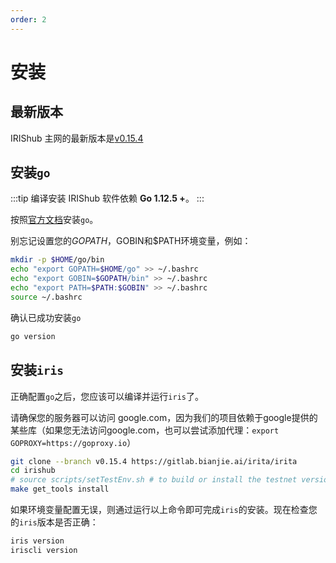 ```yaml
---
order: 2
---
```


# 安装

## 最新版本

IRIShub 主网的最新版本是[v0.15.4](https://gitlab.bianjie.ai/irita/irita/releases/latest)

## 安装`go`

:::tip
编译安装 IRIShub 软件依赖 **Go 1.12.5 +**。
:::

按照[官方文档](https://golang.org/doc/install)安装`go`。

别忘记设置您的$GOPATH，$GOBIN和$PATH环境变量，例如：

```bash
mkdir -p $HOME/go/bin
echo "export GOPATH=$HOME/go" >> ~/.bashrc
echo "export GOBIN=$GOPATH/bin" >> ~/.bashrc
echo "export PATH=$PATH:$GOBIN" >> ~/.bashrc
source ~/.bashrc
```

确认已成功安装`go`

```bash
go version
```

## 安装`iris`

正确配置`go`之后，您应该可以编译并运行`iris`了。

请确保您的服务器可以访问 google.com，因为我们的项目依赖于google提供的某些库（如果您无法访问google.com，也可以尝试添加代理：`export GOPROXY=https://goproxy.io`）

```bash
git clone --branch v0.15.4 https://gitlab.bianjie.ai/irita/irita
cd irishub
# source scripts/setTestEnv.sh # to build or install the testnet version
make get_tools install
```

如果环境变量配置无误，则通过运行以上命令即可完成`iris`的安装。现在检查您的`iris`版本是否正确：

```bash
iris version
iriscli version
```
